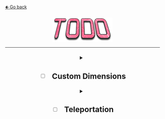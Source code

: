<a href="../../#----">🡸 Go back</a>

<h4 id="main" align="center">
    <img src="images/TODO.png" alt="main" align="center">
</h4>

___

<strong>
<h3 align="center">
<details>
    <summary><h2>

- [ ] Custom Dimensions
  
    </h2></summary>

</details>

<details>
    <summary><h2>

- [ ] Teleportation

    </h2></summary>

  - [ ] Stabilizator
  - [ ] Unstabilizator
  - [ ] Unstable portal
  - [ ] Stable portal

</details>
</h3>
<strong>
